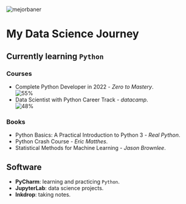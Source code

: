 ![mejorbaner](https://user-images.githubusercontent.com/106767807/171733402-2f997c5d-6137-41d4-9809-b92d11cbfc06.PNG)

# My Data Science Journey

## Currently learning `Python`

### Courses
* Complete Python Developer in 2022 - _Zero to Mastery_.  
![55%](https://progress-bar.dev/55)
* Data Scientist with Python Career Track - _datacamp_.  
![48%](https://progress-bar.dev/48) 

### Books
* Python Basics: A Practical Introduction to Python 3 - _Real Python_.
* Python Crash Course - _Eric Matthes_.
* Statistical Methods for Machine Learning - _Jason Brownlee_.

## Software
* **PyCharm**: learning and practicing `Python`.
* **JupyterLab**: data science projects.
* **Inkdrop**: taking notes.



